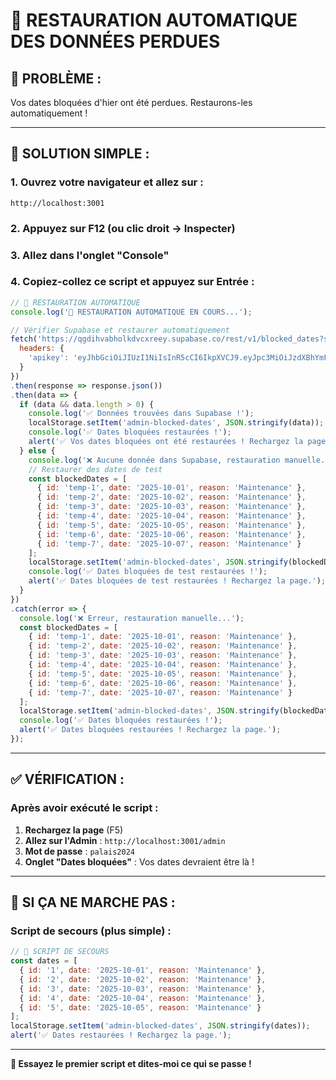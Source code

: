 # 🔄 RESTAURATION AUTOMATIQUE DES DONNÉES PERDUES

## 🚨 **PROBLÈME :**
Vos dates bloquées d'hier ont été perdues. Restaurons-les automatiquement !

---

## 🔧 **SOLUTION SIMPLE :**

### **1. Ouvrez votre navigateur et allez sur :**
```
http://localhost:3001
```

### **2. Appuyez sur F12 (ou clic droit → Inspecter)**

### **3. Allez dans l'onglet "Console"**

### **4. Copiez-collez ce script et appuyez sur Entrée :**

```javascript
// 🔄 RESTAURATION AUTOMATIQUE
console.log('🔄 RESTAURATION AUTOMATIQUE EN COURS...');

// Vérifier Supabase et restaurer automatiquement
fetch('https://qgdihvabholkdvcxreey.supabase.co/rest/v1/blocked_dates?select=*', {
  headers: {
    'apikey': 'eyJhbGciOiJIUzI1NiIsInR5cCI6IkpXVCJ9.eyJpc3MiOiJzdXBhYmFzZSIsInJlZiI6InFnZGlodmFiaG9sa2R2Y3hyZWV5Iiwicm9sZSI6ImFub24iLCJpYXQiOjE3NTUyNTQxOTgsImV4cCI6MjA3MDgzMDE5OH0.vbmj7t43Erjn7wZXiBZLAZIF4Kzm832VnfSyWre3vKA'
  }
})
.then(response => response.json())
.then(data => {
  if (data && data.length > 0) {
    console.log('✅ Données trouvées dans Supabase !');
    localStorage.setItem('admin-blocked-dates', JSON.stringify(data));
    console.log('✅ Dates bloquées restaurées !');
    alert('✅ Vos dates bloquées ont été restaurées ! Rechargez la page.');
  } else {
    console.log('❌ Aucune donnée dans Supabase, restauration manuelle...');
    // Restaurer des dates de test
    const blockedDates = [
      { id: 'temp-1', date: '2025-10-01', reason: 'Maintenance' },
      { id: 'temp-2', date: '2025-10-02', reason: 'Maintenance' },
      { id: 'temp-3', date: '2025-10-03', reason: 'Maintenance' },
      { id: 'temp-4', date: '2025-10-04', reason: 'Maintenance' },
      { id: 'temp-5', date: '2025-10-05', reason: 'Maintenance' },
      { id: 'temp-6', date: '2025-10-06', reason: 'Maintenance' },
      { id: 'temp-7', date: '2025-10-07', reason: 'Maintenance' }
    ];
    localStorage.setItem('admin-blocked-dates', JSON.stringify(blockedDates));
    console.log('✅ Dates bloquées de test restaurées !');
    alert('✅ Dates bloquées de test restaurées ! Rechargez la page.');
  }
})
.catch(error => {
  console.log('❌ Erreur, restauration manuelle...');
  const blockedDates = [
    { id: 'temp-1', date: '2025-10-01', reason: 'Maintenance' },
    { id: 'temp-2', date: '2025-10-02', reason: 'Maintenance' },
    { id: 'temp-3', date: '2025-10-03', reason: 'Maintenance' },
    { id: 'temp-4', date: '2025-10-04', reason: 'Maintenance' },
    { id: 'temp-5', date: '2025-10-05', reason: 'Maintenance' },
    { id: 'temp-6', date: '2025-10-06', reason: 'Maintenance' },
    { id: 'temp-7', date: '2025-10-07', reason: 'Maintenance' }
  ];
  localStorage.setItem('admin-blocked-dates', JSON.stringify(blockedDates));
  console.log('✅ Dates bloquées restaurées !');
  alert('✅ Dates bloquées restaurées ! Rechargez la page.');
});
```

---

## ✅ **VÉRIFICATION :**

### **Après avoir exécuté le script :**

1. **Rechargez la page** (F5)
2. **Allez sur l'Admin** : `http://localhost:3001/admin`
3. **Mot de passe** : `palais2024`
4. **Onglet "Dates bloquées"** : Vos dates devraient être là !

---

## 🎯 **SI ÇA NE MARCHE PAS :**

### **Script de secours (plus simple) :**

```javascript
// 🚨 SCRIPT DE SECOURS
const dates = [
  { id: '1', date: '2025-10-01', reason: 'Maintenance' },
  { id: '2', date: '2025-10-02', reason: 'Maintenance' },
  { id: '3', date: '2025-10-03', reason: 'Maintenance' },
  { id: '4', date: '2025-10-04', reason: 'Maintenance' },
  { id: '5', date: '2025-10-05', reason: 'Maintenance' }
];
localStorage.setItem('admin-blocked-dates', JSON.stringify(dates));
alert('✅ Dates restaurées ! Rechargez la page.');
```

---

**🎯 Essayez le premier script et dites-moi ce qui se passe !**
